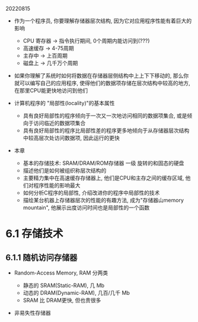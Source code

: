 20220815

+ 作为一个程序员, 你要理解存储器层次结构, 因为它对应用程序性能有着巨大的影响
    + CPU 寄存器 -> 指令执行期间, 0个周期内能访问到(???)
    + 高速缓存 -> 4-75周期
    + 主存中 -> 上百周期
    + 磁盘上 -> 几千万个周期

+ 如果你理解了系统时如何将数据在存储器层侧结构中上上下下移动的, 那么你就可以编写自己的应用程序, 使得他们的数据项存储在层次结构中较高的地方, 在那里CPU能更快地访问到他们

+ 计算机程序的 "局部性(locality)"的基本属性
    + 具有良好局部性的程序倾向于一次又一次地访问相同的数据项集合, 或是倾向于访问临近的数据项集合
    + 具有良好局部性的程序比局部性差的程序更多地倾向于从存储器层次结构中较高层次处访问数据项, 因此运行的更快

+ 本章
    + 基本的存储技术: SRAM/DRAM/ROM存储器 一级 旋转的和固态的硬盘
    + 描述他们是如何被组织称层次结构的
    + 主要精力集中在高速缓存存储器上, 他们是CPU和主存之间的缓存区域, 他们对程序性能的影响最大
    + 如何分析C程序的局部性, 介绍改进你的程序中局部性的技术
    + 描绘某台机器上存储器层次的性能的有趣方法, 成为"存储器山memory mountain", 他展示出度访问时间也是局部性的一个函数

# 6.1 存储技术

## 6.1.1 随机访问存储器

+ Random-Access Memory, RAM 分两类
    + 静态的 SRAM(Static-RAM), 几 Mb
    + 动态的 DRAM(Dynamic-RAM), 几百/几千 Mb
    + SRAM 比 DRAM更快, 但也贵很多

+ 非易失性存储器


